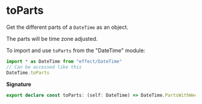 # toParts

Get the different parts of a `DateTime` as an object.

The parts will be time zone adjusted.

To import and use `toParts` from the "DateTime" module:

```ts
import * as DateTime from "effect/DateTime"
// Can be accessed like this
DateTime.toParts
```

**Signature**

```ts
export declare const toParts: (self: DateTime) => DateTime.PartsWithWeekday
```
